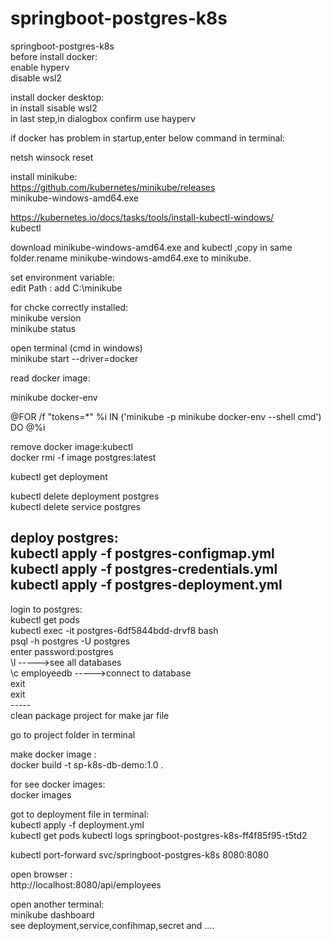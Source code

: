 # springboot-postgres-k8s
springboot-postgres-k8s <br/>
before install docker:<br/>
enable hyperv <br/>
disable wsl2 <br/>

install docker desktop: <br/>
in install sisable wsl2 <br/>
in last step,in dialogbox confirm use hayperv <br/>

if docker has problem in startup,enter below command in terminal: <br/>

netsh winsock reset <br/>

install minikube: <br/>
https://github.com/kubernetes/minikube/releases <br/>
 minikube-windows-amd64.exe <br/>

https://kubernetes.io/docs/tasks/tools/install-kubectl-windows/ <br/>
kubectl <br/>


download  minikube-windows-amd64.exe and kubectl ,copy in same folder.rename  minikube-windows-amd64.exe to minikube. <br/>

set environment variable: <br/>
edit Path : add C:\minikube <br/>

for chcke correctly installed: <br/>
minikube version <br/>
minikube status <br/>

 



open terminal (cmd in windows) <br/>
minikube start --driver=docker <br/>

read docker image: <br/>

minikube docker-env <br/>

 @FOR /f "tokens=*" %i IN ('minikube -p minikube docker-env --shell cmd') DO @%i <br/>

remove docker image:kubectl <br/>
docker  rmi -f image postgres:latest <br/>

kubectl get deployment <br/>

kubectl delete deployment postgres <br/>
kubectl delete service postgres <br/>

deploy postgres: <br/>
kubectl apply -f postgres-configmap.yml <br/>
kubectl apply -f postgres-credentials.yml <br/>
kubectl apply -f postgres-deployment.yml <br/>
------
login to postgres: <br/>
kubectl get pods <br/>
kubectl exec -it postgres-6df5844bdd-drvf8 bash <br/>
psql -h postgres -U postgres <br/>
enter password:postgres <br/> 
\l  ----->see all databases <br/>
\c employeedb  ----->connect to database <br/>
exit <br/>
exit<br/>
----- <br/>
clean package project for make jar file <br/>

  go to project folder in terminal <br/>

make docker image : <br/>
docker build -t sp-k8s-db-demo:1.0 . <br/>

for see docker images: <br/>
docker images

got to deployment file in terminal: <br/>
kubectl apply -f deployment.yml <br/>
kubectl get pods
kubectl logs springboot-postgres-k8s-ff4f85f95-t5td2 <br/>


kubectl port-forward svc/springboot-postgres-k8s 8080:8080 <br/>

open browser : <br/>
http://localhost:8080/api/employees <br/>

open another terminal: <br/>
minikube dashboard <br/>
see deployment,service,confihmap,secret and .... <br/>



